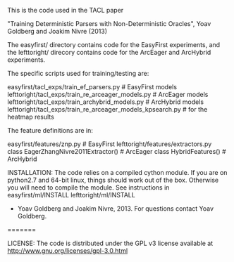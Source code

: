 This is the code used in the TACL paper

   "Training Deterministic Parsers with Non-Deterministic Oracles",
   Yoav Goldberg and Joakim Nivre (2013)

The easyfirst/ directory contains code for the EasyFirst experiments,
and the lefttoright/ direcory contains code for the ArcEager and ArcHybrid experiments.



The specific scripts used for training/testing are:

   easyfirst/tacl_exps/train_ef_parsers.py                      # EasyFirst models
   lefttoright/tacl_exps/train_re_arceager_models.py            # ArcEager models
   lefttoright/tacl_exps/train_archybrid_models.py              # ArcHybrid models
   lefttoright/tacl_exps/train_re_arceager_models_kpsearch.py   # for the heatmap results



The feature definitions are in:

   easyfirst/features/znp.py                 # EasyFirst
   lefttoright/features/extractors.py       
      class EagerZhangNivre2011Extractor()   # ArcEager 
      class HybridFeatures()                 # ArcHybrid


INSTALLATION:
   The code relies on a compiled cython module.
   If you are on python2.7 and 64-bit linux, things should work out of the box.
   Otherwise you will need to compile the module.
   See instructions in
      easyfirst/ml/INSTALL
      lefttoright/ml/INSTALL


- Yoav Goldberg and Joakim Nivre, 2013.
  For questions contact Yoav Goldberg.

=======

LICENSE:
   The code is distributed under the GPL v3 license
   available at http://www.gnu.org/licenses/gpl-3.0.html 

